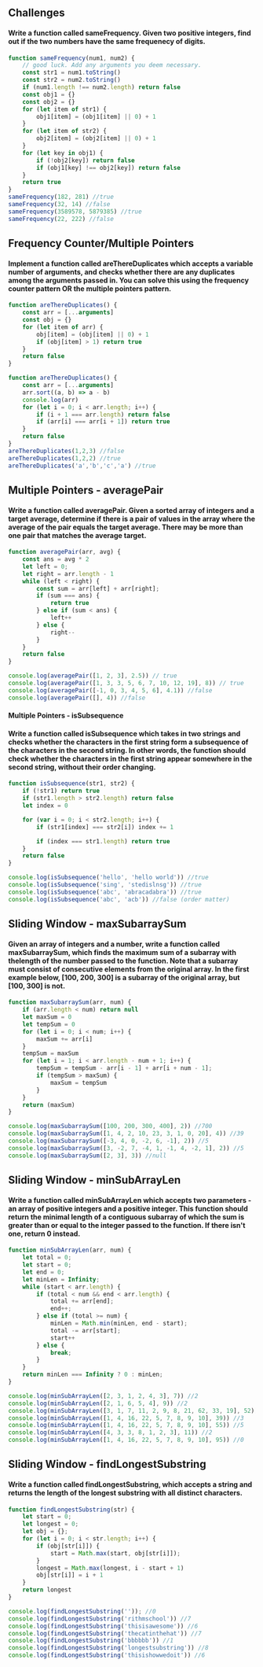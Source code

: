 ## Challenges

#### Write a function called sameFrequency. Given two positive integers, find out if the two numbers have the same frequenecy of digits.

``` js
function sameFrequency(num1, num2) {
    // good luck. Add any arguments you deem necessary.
    const str1 = num1.toString()
    const str2 = num2.toString()
    if (num1.length !== num2.length) return false
    const obj1 = {}
    const obj2 = {}
    for (let item of str1) {
        obj1[item] = (obj1[item] || 0) + 1
    }
    for (let item of str2) {
        obj2[item] = (obj2[item] || 0) + 1
    }
    for (let key in obj1) {
        if (!obj2[key]) return false
        if (obj1[key] !== obj2[key]) return false
    }
    return true
}
sameFrequency(182, 281) //true
sameFrequency(32, 14) //false
sameFrequency(3589578, 5879385) //true
sameFrequency(22, 222) //false
```

## Frequency Counter/Multiple Pointers

#### Implement a function called areThereDuplicates which accepts a variable number of arguments, and checks whether there are any duplicates among the arguments passed in. You can solve this using the frequency counter pattern OR the multiple pointers pattern.

``` js
function areThereDuplicates() {
    const arr = [...arguments]
    const obj = {}
    for (let item of arr) {
        obj[item] = (obj[item] || 0) + 1
        if (obj[item] > 1) return true
    }
    return false
}

function areThereDuplicates() {
    const arr = [...arguments]
    arr.sort((a, b) => a - b)
    console.log(arr)
    for (let i = 0; i < arr.length; i++) {
        if (i + 1 === arr.length) return false
        if (arr[i] === arr[i + 1]) return true
    }
    return false
}
areThereDuplicates(1,2,3) //false
areThereDuplicates(1,2,2) //true
areThereDuplicates('a','b','c','a') //true
```

## Multiple Pointers - averagePair

#### Write a function called averagePair. Given a sorted array of integers and a target average, determine if there is a pair of values in the array where the average of the pair equals the target average. There may be more than one pair that matches the average target.

``` js
function averagePair(arr, avg) {
    const ans = avg * 2
    let left = 0;
    let right = arr.length - 1
    while (left < right) {
        const sum = arr[left] + arr[right];
        if (sum === ans) {
            return true
        } else if (sum < ans) {
            left++
        } else {
            right--
        }
    }
    return false
}

console.log(averagePair([1, 2, 3], 2.5)) // true
console.log(averagePair([1, 3, 3, 5, 6, 7, 10, 12, 19], 8)) // true
console.log(averagePair([-1, 0, 3, 4, 5, 6], 4.1)) //false
console.log(averagePair([], 4)) //false
```

#### Multiple Pointers - isSubsequence

#### Write a function called isSubsequence which takes in two strings and checks whether the characters in the first string form a subsequence of the characters in the second string. In other words, the function should check whether the characters in the first string appear somewhere in the second string, without their order changing.

``` js
function isSubsequence(str1, str2) {
    if (!str1) return true
    if (str1.length > str2.length) return false
    let index = 0

    for (var i = 0; i < str2.length; i++) {
        if (str1[index] === str2[i]) index += 1

        if (index === str1.length) return true
    }
    return false
}

console.log(isSubsequence('hello', 'hello world')) //true
console.log(isSubsequence('sing', 'stedislnsg')) //true
console.log(isSubsequence('abc', 'abracadabra')) //true
console.log(isSubsequence('abc', 'acb')) //false (order matter)
```

## Sliding Window - maxSubarraySum

#### Given an array of integers and a number, write a function called maxSubarraySum, which finds the maximum sum of a subarray with thelength of the number passed to the function. Note that a subarray must consist of consecutive elements from the original array. In the first example below, [100, 200, 300] is a subarray of the original array, but [100, 300] is not.

``` js
function maxSubarraySum(arr, num) {
    if (arr.length < num) return null
    let maxSum = 0
    let tempSum = 0
    for (let i = 0; i < num; i++) {
        maxSum += arr[i]
    }
    tempSum = maxSum
    for (let i = 1; i < arr.length - num + 1; i++) {
        tempSum = tempSum - arr[i - 1] + arr[i + num - 1];
        if (tempSum > maxSum) {
            maxSum = tempSum
        }
    }
    return (maxSum)
}

console.log(maxSubarraySum([100, 200, 300, 400], 2)) //700
console.log(maxSubarraySum([1, 4, 2, 10, 23, 3, 1, 0, 20], 4)) //39
console.log(maxSubarraySum([-3, 4, 0, -2, 6, -1], 2)) //5
console.log(maxSubarraySum([3, -2, 7, -4, 1, -1, 4, -2, 1], 2)) //5
console.log(maxSubarraySum([2, 3], 3)) //null
```

## Sliding Window - minSubArrayLen

#### Write a function called minSubArrayLen which accepts two parameters - an array of positive integers and a positive integer. This function should return the minimal length of a contiguous subarray of which the sum is greater than or equal to the integer passed to the function. If there isn't one, return 0 instead.

``` js
function minSubArrayLen(arr, num) {
    let total = 0;
    let start = 0;
    let end = 0;
    let minLen = Infinity;
    while (start < arr.length) {
        if (total < num && end < arr.length) {
            total += arr[end];
            end++;
        } else if (total >= num) {
            minLen = Math.min(minLen, end - start);
            total -= arr[start];
            start++
        } else {
            break;
        }
    }
    return minLen === Infinity ? 0 : minLen;
}

console.log(minSubArrayLen([2, 3, 1, 2, 4, 3], 7)) //2
console.log(minSubArrayLen([2, 1, 6, 5, 4], 9)) //2
console.log(minSubArrayLen([3, 1, 7, 11, 2, 9, 8, 21, 62, 33, 19], 52)) //1
console.log(minSubArrayLen([1, 4, 16, 22, 5, 7, 8, 9, 10], 39)) //3
console.log(minSubArrayLen([1, 4, 16, 22, 5, 7, 8, 9, 10], 55)) //5
console.log(minSubArrayLen([4, 3, 3, 8, 1, 2, 3], 11)) //2
console.log(minSubArrayLen([1, 4, 16, 22, 5, 7, 8, 9, 10], 95)) //0
```

## Sliding Window - findLongestSubstring

#### Write a function called findLongestSubstring, which accepts a string and returns the length of the longest substring with all distinct characters.

``` js
function findLongestSubstring(str) {
    let start = 0;
    let longest = 0;
    let obj = {};
    for (let i = 0; i < str.length; i++) {
        if (obj[str[i]]) {
            start = Math.max(start, obj[str[i]]);
        }
        longest = Math.max(longest, i - start + 1)
        obj[str[i]] = i + 1
    }
    return longest
}

console.log(findLongestSubstring('')); //0
console.log(findLongestSubstring('rithmschool')) //7
console.log(findLongestSubstring('thisisawesome')) //6
console.log(findLongestSubstring('thecatinthehat')) //7
console.log(findLongestSubstring('bbbbbb')) //1
console.log(findLongestSubstring('longestsubstring')) //8
console.log(findLongestSubstring('thisishowwedoit')) //6
```
